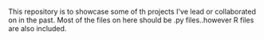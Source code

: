 This repository is to showcase some of th projects I've lead or collaborated on in the past. 
Most of the files on here should be .py files..however R files are also included.  





